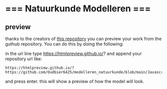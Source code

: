 
# === Natuurkunde Modelleren ===

## preview

thanks to the creators of [this repository](https://github.com/htmlpreview/htmlpreview.github.com) you can preview your work from the guthub repository. You can do this by doing the following:

in the url line type https://htmlpreview.github.io/? and append your repository url like:

```
https://htmlpreview.github.io/?https://github.com/Oudbier6425/modelleren_natuurkunde/blob/main/Javascript/Opdrachten/01%20Lopende%20tijd.htm
```

and press enter. this will show a preview of how the model will look.
